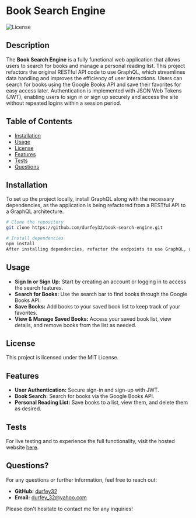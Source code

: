 # Book Search Engine

![License](https://img.shields.io/badge/License-MIT-blue)

## Description
The **Book Search Engine** is a fully functional web application that allows users to search for books and manage a personal reading list. This project refactors the original RESTful API code to use GraphQL, which streamlines data handling and improves the efficiency of user interactions. Users can search for books using the Google Books API and save their favorites for easy access later. Authentication is implemented with JSON Web Tokens (JWT), enabling users to sign in or sign up securely and access the site without repeated logins within a session period.

## Table of Contents
- [Installation](#installation)
- [Usage](#usage)
- [License](#license)
- [Features](#features)
- [Tests](#tests)
- [Questions](#questions)

## Installation
To set up the project locally, install GraphQL along with the necessary dependencies, as the application is being refactored from a RESTful API to a GraphQL architecture.

```bash
# Clone the repository
git clone https://github.com/durfey32/book-search-engine.git

# Install dependencies
npm install
After installing dependencies, refactor the endpoints to use GraphQL, and configure JWT for secure authentication.
```

## Usage
- **Sign In or Sign Up:** Start by creating an account or logging in to access the search features.
- **Search for Books:** Use the search bar to find books through the Google Books API.
- **Save Books:** Add books to your saved book list to keep track of your favorites.
- **View & Manage Saved Books:** Access your saved book list, view details, and remove books from the list as needed.

## License
This project is licensed under the MIT License.

## Features
- **User Authentication:** Secure sign-in and sign-up with JWT.
- **Book Search:** Search for books via the Google Books API.
- **Personal Reading List:** Save books to a list, view them, and delete them as desired.

## Tests
For live testing and to experience the full functionality, visit the hosted website [here](#).

## Questions?
For any questions or further information, feel free to reach out:

- **GitHub:** [durfey32](https://github.com/durfey32)
- **Email:** [durfey_32@yahoo.com](mailto:durfey_32@yahoo.com)

Please don't hesitate to contact me for any inquiries!